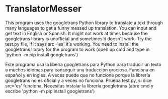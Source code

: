 # TranslatorMesser
This program uses the googletrans Python library to translate a text through many languages to get a funny messed up translation. You can input and get text in English or Spanish. It might not work at times because the googletrans library is unofficial and sometimes it doesn't work. Try the test.py file, if it says src='es' it's working.
You need to install the googletrans library for the program to work (open up cmd and type in 'python -m pip install googletrans')


Este programa usa la libería googletrans para Python para traducir un texto a muchos idiomas para conseguir una traducción graciosa. Funciona en español y en inglés. A veces puede que no funcione porque la librería googletrans no es oficial y a veces no funciona. Prueba test.py, si dice src='es' funciona.
Necesitas instalar la librería googletrans (abre cmd y escribe 'python -m pip install googletrans')
